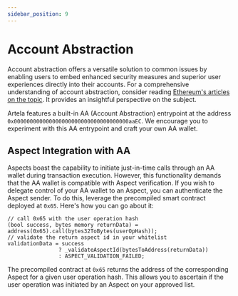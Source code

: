 ```yaml
---
sidebar_position: 9
---
```


# Account Abstraction

Account abstraction offers a versatile solution to common issues by enabling users to embed enhanced security measures and superior user experiences directly into their accounts. For a comprehensive understanding of account abstraction, consider reading [Ethereum's articles on the topic](https://ethereum.org/en/roadmap/account-abstraction/). It provides an insightful perspective on the subject.

Artela features a built-in AA (Account Abstraction) entrypoint at the address `0x000000000000000000000000000000000000aaEC`. We encourage you to experiment with this AA entrypoint and craft your own AA wallet.

## Aspect Integration with AA

Aspects boast the capability to initiate just-in-time calls through an AA wallet during transaction execution. However, this functionality demands that the AA wallet is compatible with Aspect verification. If you wish to delegate control of your AA wallet to an Aspect, you can authenticate the Aspect sender. To do this, leverage the precompiled smart contract deployed at `0x65`. Here's how you can go about it:

```solidity
// call 0x65 with the user operation hash
(bool success, bytes memory returnData) = address(0x65).call(bytes32ToBytes(userOpHash));
// validate the return aspect id in your whitelist
validationData = success 
                ? _validateAspectId(bytesToAddress(returnData)) 
                : ASPECT_VALIDATION_FAILED;
```

The precompiled contract at `0x65` returns the address of the corresponding Aspect for a given user operation hash. This allows you to ascertain if the user operation was initiated by an Aspect on your approved list.
